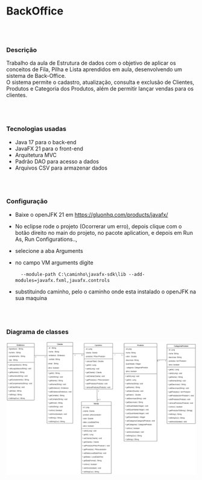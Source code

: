 # BackOffice
<br><br>

### Descrição

Trabalho da aula de Estrutura de dados com o objetivo de aplicar os conceitos de Fila, Pilha e Lista aprendidos em aula, desenvolvendo um sistema de Back-Office.<br>
O sistema permite o cadastro, atualização, consulta e exclusão de Clientes, Produtos e Categoria dos Produtos, além de permitir lançar vendas para os clientes.

<br><br>
### Tecnologias usadas

- Java 17 para o back-end
- JavaFX 21 para o front-end
- Arquitetura MVC
- Padrão DAO para acesso a dados
- Arquivos CSV para armazenar dados

<br><br>
### Configuração

- Baixe o openJFK 21 em https://gluonhq.com/products/javafx/
- No eclipse rode o projeto (Ocorrerar um erro), depois clique com o botão direito no main do projeto, no pacote aplication, e depois em Run As, Run Configurations.., 
- selecione a aba Arguments 
- no campo VM arguments digite 

        --module-path C:\caminho\javafx-sdk\lib --add-modules=javafx.fxml,javafx.controls
- substituindo caminho, pelo o caminho onde esta instalado o openJFK na sua maquina

<br><br>
### Diagrama de classes

![Diagrama](https://github.com/renan-cavalcante/BackOffice/blob/main/BackOffice.drawio.png)
